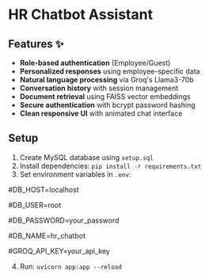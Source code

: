 
# HR Chatbot Assistant


## Features ✨

- **Role-based authentication** (Employee/Guest)
- **Personalized responses** using employee-specific data
- **Natural language processing** via Groq's Llama3-70b
- **Conversation history** with session management
- **Document retrieval** using FAISS vector embeddings
- **Secure authentication** with bcrypt password hashing
- **Clean responsive UI** with animated chat interface

## Setup
1. Create MySQL database using `setup.sql`
2. Install dependencies: `pip install -r requirements.txt`
3. Set environment variables in `.env`:

#DB_HOST=localhost

#DB_USER=root

#DB_PASSWORD=your_password

#DB_NAME=hr_chatbot

#GROQ_API_KEY=your_api_key

4. Run: `uvicorn app:app --reload`


